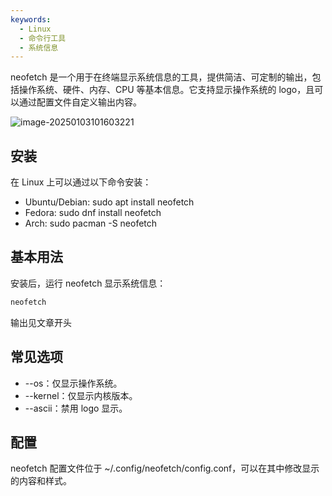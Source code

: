 ```yaml
---
keywords:
  - Linux
  - 命令行工具
  - 系统信息
---
```


neofetch 是一个用于在终端显示系统信息的工具，提供简洁、可定制的输出，包括操作系统、硬件、内存、CPU 等基本信息。它支持显示操作系统的 logo，且可以通过配置文件自定义输出内容。

![image-20250103101603221](https://img.zxzsk.com/i/2025/01/04/lmxz5l.png)

## 安装

在 Linux 上可以通过以下命令安装：

- Ubuntu/Debian: sudo apt install neofetch
- Fedora: sudo dnf install neofetch
- Arch: sudo pacman -S neofetch

## 基本用法

安装后，运行 neofetch 显示系统信息：

```bash
neofetch
```

输出见文章开头



## 常见选项

- --os：仅显示操作系统。
- --kernel：仅显示内核版本。
- --ascii：禁用 logo 显示。

## 配置

neofetch 配置文件位于 ~/.config/neofetch/config.conf，可以在其中修改显示的内容和样式。